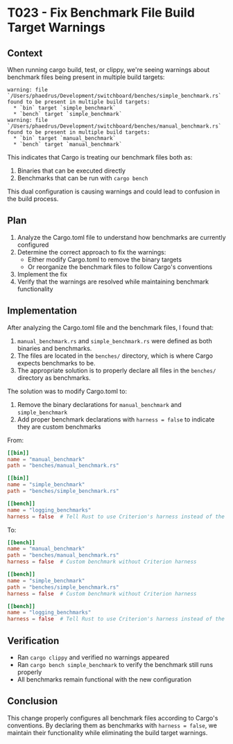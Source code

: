 # T023 - Fix Benchmark File Build Target Warnings

## Context

When running cargo build, test, or clippy, we're seeing warnings about benchmark files being present in multiple build targets:

```
warning: file `/Users/phaedrus/Development/switchboard/benches/simple_benchmark.rs` found to be present in multiple build targets:
  * `bin` target `simple_benchmark`
  * `bench` target `simple_benchmark`
warning: file `/Users/phaedrus/Development/switchboard/benches/manual_benchmark.rs` found to be present in multiple build targets:
  * `bin` target `manual_benchmark`
  * `bench` target `manual_benchmark`
```

This indicates that Cargo is treating our benchmark files both as:
1. Binaries that can be executed directly
2. Benchmarks that can be run with `cargo bench`

This dual configuration is causing warnings and could lead to confusion in the build process.

## Plan

1. Analyze the Cargo.toml file to understand how benchmarks are currently configured
2. Determine the correct approach to fix the warnings:
   - Either modify Cargo.toml to remove the binary targets
   - Or reorganize the benchmark files to follow Cargo's conventions
3. Implement the fix
4. Verify that the warnings are resolved while maintaining benchmark functionality

## Implementation

After analyzing the Cargo.toml file and the benchmark files, I found that:

1. `manual_benchmark.rs` and `simple_benchmark.rs` were defined as both binaries and benchmarks.
2. The files are located in the `benches/` directory, which is where Cargo expects benchmarks to be.
3. The appropriate solution is to properly declare all files in the `benches/` directory as benchmarks.

The solution was to modify Cargo.toml to:

1. Remove the binary declarations for `manual_benchmark` and `simple_benchmark`
2. Add proper benchmark declarations with `harness = false` to indicate they are custom benchmarks

From:
```toml
[[bin]]
name = "manual_benchmark"
path = "benches/manual_benchmark.rs"

[[bin]]
name = "simple_benchmark"
path = "benches/simple_benchmark.rs"

[[bench]]
name = "logging_benchmarks"
harness = false  # Tell Rust to use Criterion's harness instead of the built-in one
```

To:
```toml
[[bench]]
name = "manual_benchmark"
path = "benches/manual_benchmark.rs"
harness = false  # Custom benchmark without Criterion harness

[[bench]]
name = "simple_benchmark"
path = "benches/simple_benchmark.rs"
harness = false  # Custom benchmark without Criterion harness

[[bench]]
name = "logging_benchmarks"
harness = false  # Tell Rust to use Criterion's harness instead of the built-in one
```

## Verification

- Ran `cargo clippy` and verified no warnings appeared
- Ran `cargo bench simple_benchmark` to verify the benchmark still runs properly
- All benchmarks remain functional with the new configuration

## Conclusion

This change properly configures all benchmark files according to Cargo's conventions. By declaring them as benchmarks with `harness = false`, we maintain their functionality while eliminating the build target warnings.